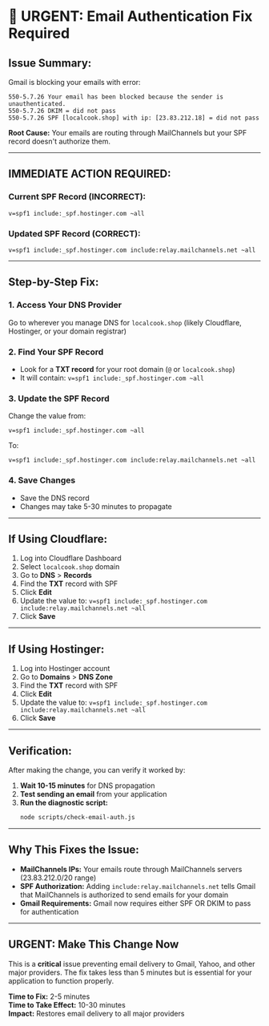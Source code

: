 # 🚨 URGENT: Email Authentication Fix Required

## **Issue Summary:**
Gmail is blocking your emails with error:
```
550-5.7.26 Your email has been blocked because the sender is unauthenticated.
550-5.7.26 DKIM = did not pass 
550-5.7.26 SPF [localcook.shop] with ip: [23.83.212.18] = did not pass
```

**Root Cause:** Your emails are routing through MailChannels but your SPF record doesn't authorize them.

---

## **IMMEDIATE ACTION REQUIRED:**

### **Current SPF Record (INCORRECT):**
```
v=spf1 include:_spf.hostinger.com ~all
```

### **Updated SPF Record (CORRECT):**
```
v=spf1 include:_spf.hostinger.com include:relay.mailchannels.net ~all
```

---

## **Step-by-Step Fix:**

### **1. Access Your DNS Provider**
Go to wherever you manage DNS for `localcook.shop` (likely Cloudflare, Hostinger, or your domain registrar)

### **2. Find Your SPF Record**
- Look for a **TXT record** for your root domain (`@` or `localcook.shop`)
- It will contain: `v=spf1 include:_spf.hostinger.com ~all`

### **3. Update the SPF Record**
Change the value from:
```
v=spf1 include:_spf.hostinger.com ~all
```

To:
```
v=spf1 include:_spf.hostinger.com include:relay.mailchannels.net ~all
```

### **4. Save Changes**
- Save the DNS record
- Changes may take 5-30 minutes to propagate

---

## **If Using Cloudflare:**

1. Log into Cloudflare Dashboard
2. Select `localcook.shop` domain
3. Go to **DNS** > **Records**
4. Find the **TXT** record with SPF
5. Click **Edit**
6. Update the value to: `v=spf1 include:_spf.hostinger.com include:relay.mailchannels.net ~all`
7. Click **Save**

---

## **If Using Hostinger:**

1. Log into Hostinger account
2. Go to **Domains** > **DNS Zone**
3. Find the **TXT** record with SPF
4. Click **Edit**
5. Update the value to: `v=spf1 include:_spf.hostinger.com include:relay.mailchannels.net ~all`
6. Click **Save**

---

## **Verification:**

After making the change, you can verify it worked by:

1. **Wait 10-15 minutes** for DNS propagation
2. **Test sending an email** from your application
3. **Run the diagnostic script:**
   ```bash
   node scripts/check-email-auth.js
   ```

---

## **Why This Fixes the Issue:**

- **MailChannels IPs:** Your emails route through MailChannels servers (23.83.212.0/20 range)
- **SPF Authorization:** Adding `include:relay.mailchannels.net` tells Gmail that MailChannels is authorized to send emails for your domain
- **Gmail Requirements:** Gmail now requires either SPF OR DKIM to pass for authentication

---

## **URGENT: Make This Change Now**

This is a **critical** issue preventing email delivery to Gmail, Yahoo, and other major providers. The fix takes less than 5 minutes but is essential for your application to function properly.

**Time to Fix:** 2-5 minutes  
**Time to Take Effect:** 10-30 minutes  
**Impact:** Restores email delivery to all major providers 